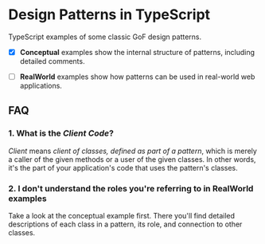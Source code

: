 # Design Patterns in TypeScript

TypeScript examples of some classic GoF design patterns.

- [x] **Conceptual** examples show the internal structure of patterns, including detailed comments.

- [ ] **RealWorld** examples show how patterns can be used in real-world web applications.

## FAQ

### 1. What is the _Client Code_?

_Client_ means _client of classes, defined as part of a pattern_, which is merely a caller of the given methods or a user of the given classes. In other words, it's the part of your application's code that uses the pattern's classes.

### 2. I don't understand the roles you're referring to in RealWorld examples

Take a look at the conceptual example first. There you'll find detailed descriptions of each class in a pattern, its role, and connection to other classes.
